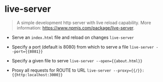 # live-server
> A simple development http server with live reload capability.
> More information: <https://www.npmjs.com/package/live-server>.

- Serve an `index.html` file and reload on changes
`live-server`

- Specify a port (default is 8080) from which to serve a file
`live-server --port={{8081}}`

- Specify a given file to serve
`live-server --open={{about.html}}`

- Proxy all requests for ROUTE to URL
`live-server --proxy={{/}}:{{http:localhost:3000}}`
